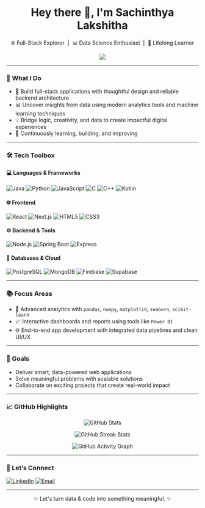 <h1 align="center">Hey there 👋, I'm Sachinthya Lakshitha</h1>
<p align="center">
  🌐 Full-Stack Explorer &nbsp;|&nbsp; 📊 Data Science Enthusiast &nbsp;|&nbsp; 🚀 Lifelong Learner  
</p>

<p align="center">
  <img src="https://readme-typing-svg.demolab.com?font=Fira+Code&weight=500&size=24&pause=1000&color=F76308&center=true&vCenter=true&width=800&height=40&lines=Crafting+smart+solutions+with+code+and+insight.;Exploring+Data%2C+Engineering%2C+and+AI.;Let's+build+something+great+together!"/>
</p>

---

### 🚀 What I Do

- 🔧 Build full-stack applications with thoughtful design and reliable backend architecture
- 📊 Uncover insights from data using modern analytics tools and machine learning techniques
- 💡 Bridge logic, creativity, and data to create impactful digital experiences
- 🌱 Continuously learning, building, and improving

---

### 🛠️ Tech Toolbox

#### 💻 Languages & Frameworks  
![Java](https://img.shields.io/badge/Java-007396?style=flat-square&logo=java)
![Python](https://img.shields.io/badge/Python-3776AB?style=flat-square&logo=python)
![JavaScript](https://img.shields.io/badge/JavaScript-F7DF1E?style=flat-square&logo=javascript)
![C](https://img.shields.io/badge/C-00599C?style=flat-square&logo=c)
![C++](https://img.shields.io/badge/C++-00599C?style=flat-square&logo=c%2B%2B)
![Kotlin](https://img.shields.io/badge/Kotlin-0095D5?style=flat-square&logo=kotlin)

#### 🌐 Frontend  
![React](https://img.shields.io/badge/React-61DAFB?style=flat-square&logo=react)
![Next.js](https://img.shields.io/badge/Next.js-000000?style=flat-square&logo=next.js)
![HTML5](https://img.shields.io/badge/HTML5-E34F26?style=flat-square&logo=html5)
![CSS3](https://img.shields.io/badge/CSS3-1572B6?style=flat-square&logo=css3)

#### ⚙️ Backend & Tools  
![Node.js](https://img.shields.io/badge/Node.js-339933?style=flat-square&logo=node.js)
![Spring Boot](https://img.shields.io/badge/SpringBoot-6DB33F?style=flat-square&logo=spring-boot)
![Express](https://img.shields.io/badge/Express-000000?style=flat-square&logo=express)

#### 🧠 Databases & Cloud  
![PostgreSQL](https://img.shields.io/badge/PostgreSQL-336791?style=flat-square&logo=postgresql)
![MongoDB](https://img.shields.io/badge/MongoDB-47A248?style=flat-square&logo=mongodb)
![Firebase](https://img.shields.io/badge/Firebase-FFCA28?style=flat-square&logo=firebase)
![Supabase](https://img.shields.io/badge/Supabase-3ECF8E?style=flat-square&logo=supabase)

---

### 📚 Focus Areas

- 🧠 Advanced analytics with `pandas`, `numpy`, `matplotlib`, `seaborn`, `scikit-learn`
- 📈 Interactive dashboards and reports using tools like `Power BI`
- 🌐 End-to-end app development with integrated data pipelines and clean UI/UX

---

### 🎯 Goals

- Deliver smart, data-powered web applications
- Solve meaningful problems with scalable solutions
- Collaborate on exciting projects that create real-world impact

---

### 📈 GitHub Highlights

<p align="center">
  <img src="https://github-readme-stats.vercel.app/api?username=sachinthya&show_icons=true&theme=radical" alt="GitHub Stats" />
</p>
<p align="center">
  <img src="https://github-readme-streak-stats.herokuapp.com/?user=sachinthya&theme=radical" alt="GitHub Streak Stats" />
</p>
<p align="center">
  <img src="https://github-readme-activity-graph.cyclic.app/graph?username=sachinthya&theme=rogue" alt="GitHub Activity Graph" />
</p>

---

### 🤝 Let’s Connect

<p align="left">
  <a href="https://www.linkedin.com/in/sachinthya-lakshitha/"><img alt="LinkedIn" src="https://img.shields.io/badge/LinkedIn-blue?style=flat-square&logo=linkedin"></a>
  <a href="mailto:sachinthyalakshitha@gmail.com"><img alt="Email" src="https://img.shields.io/badge/Email-D14836?style=flat-square&logo=gmail&logoColor=white"></a>
</p>

---

<p align="center">✨ Let's turn data & code into something meaningful. ✨</p>
